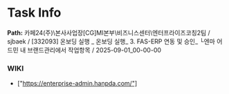 # Task Info

**Path:** 카페24(주)\본사사업장\[CG]MI본부\비즈니스센터\엔터프라이즈코칭2팀 / sjbaek / [332093] 온보딩 실행 _ 온보딩 실행_ 3. FAS-ERP 연동 및 승인_ └엔마 어드민 내 브랜드관리에서 작업항목 / 2025-09-01_00-00-00

### WIKI
- ["https://enterprise-admin.hanpda.com/"]

